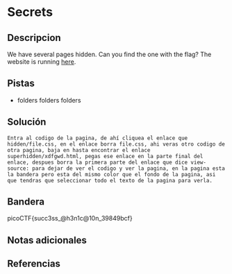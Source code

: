 # Secrets

## Descripcion
We have several pages hidden. Can you find the one with the flag? The website is running [here](http://saturn.picoctf.net:52025/).

## Pistas
- folders folders folders

## Solución

```
Entra al codigo de la pagina, de ahí cliquea el enlace que hidden/file.css, en el enlace borra file.css, ahi veras otro codigo de otra pagina, baja en hasta encontrar el enlace superhidden/xdfgwd.html, pegas ese enlace en la parte final del enlace, despues borra la primera parte del enlace que dice view-source: para dejar de ver el codigo y ver la pagina, en la pagina esta la bandera pero esta del mismo color que el fondo de la pagina, asi que tendras que seleccionar todo el texto de la pagina para verla.
```

## Bandera
picoCTF{succ3ss_@h3n1c@10n_39849bcf}

## Notas adicionales

## Referencias